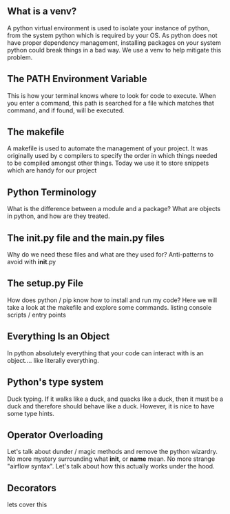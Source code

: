 ## What is a venv?
A python virtual environment is used to isolate your instance of python, from the system python which is required by your OS. 
As python does not have proper dependency management, installing packages on your system python could break things in a bad way. 
We use a venv to help mitigate this problem.

## The PATH Environment Variable

This is how your terminal knows where to look for code to execute. When you enter a command, 
this path is searched for a file which matches that command, and if found, will be executed. 

## The makefile
A makefile is used to automate the management of your project. It was originally used by c compilers to specify the order
in which things needed to be compiled amongst other things. Today we use it to store snippets which are handy for our project

## Python Terminology
What is the difference between a module and a package? What are objects in python, and how are they treated. 

## The __init__.py file and the __main__.py files
Why do we need these files and what are they used for? 
Anti-patterns to avoid with __init__.py

## The setup.py File
How does python / pip know how to install and run my code?
Here we will take a look at the makefile and explore some commands. 
listing console scripts / entry points

## Everything Is an Object
In python absolutely everything that your code can interact with is an object.... like literally everything. 

## Python's type system
Duck typing. If it walks like a duck, and quacks like a duck, then it must be a duck and therefore should behave like a duck.
However, it is nice to have some type hints.

## Operator Overloading
Let's talk about dunder / magic methods and remove the python wizardry. No more mystery surrounding what __init__, or __name__ mean.
No more strange "airflow syntax". Let's talk about how this actually works under the hood.

## Decorators
lets cover this
